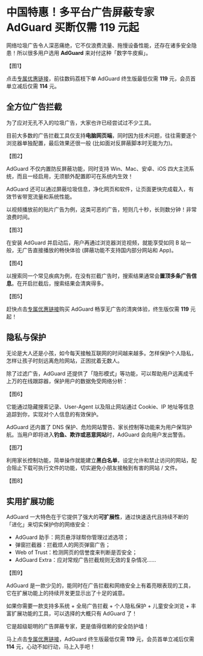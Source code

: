 # 中国特惠！多平台广告屏蔽专家 AdGuard 买断仅需 119 元起

网络垃圾广告令人深恶痛绝，它不仅浪费流量、拖慢设备性能，还存在诸多安全隐患！所以很多用户选用 **AdGuard** 来对付这种「数字牛皮癣」。

【图1】

点击[专属优惠链接](https://store.lizhi.io/site/products/id/31?cid=4sac0t7f)，前往数码荔枝下单 AdGuard 终生版最低仅需 **119** 元，会员首单立减后仅需 **114** 元。

## 全方位广告拦截

为了应对无孔不入的垃圾广告，大家也许已经尝试过不少工具。

目前大多数的广告拦截工具仅支持**电脑网页端**，同时因为技术问题，往往需要逐个浏览器单独配置，最后效果还很一般 (比如面对反屏蔽脚本时无能为力)。

【图2】

AdGuard 不仅内置防反屏蔽功能，同时支持 Win、Mac、安卓、iOS 四大主流系统，而且一经启用，无须额外配置即可在系统内生效！

AdGuard 还可以通过屏蔽垃圾信息，净化网页和软件，让页面更快完成载入，有效节省带宽流量和系统性能。

以视频播放前的贴片广告为例，这类可恶的广告，短则几十秒，长则数分钟！非常浪费时间。

【图3】

在安装 AdGuard 并启动后，用户再通过浏览器浏览视频，就能享受如同 B 站一般，无广告直接播放的畅快体验 (屏蔽功能不支持国内部分网站和 App)。

【图4】

以搜索同一个常见疾病为例，在没有拦截广告时，搜索结果通常会**置顶多条广告信息**。在开启拦截后，搜索结果会清爽得多。

【图5】

赶快点击[专属优惠链接](https://store.lizhi.io/site/products/id/31?cid=4sac0t7f)购买 AdGuard 畅享无广告的清爽体验，终生版仅需 **119** 元起！

## 隐私与保护

无论是大人还是小孩，如今每天接触互联网的时间越来越多。怎样保护个人隐私，怎样让孩子时刻远离危险网站，正困扰着无数人。

除了过滤广告，AdGuard 还提供了「隐形模式」等功能，可以帮助用户远离成千上万的在线跟踪器，保护用户的数据免受网络分析：

【图6】

它能通过隐藏搜索记录、User-Agent 以及阻止网站通过 Cookie、IP 地址等信息追踪到你，实现对个人信息的有效保护。

AdGuard 还内置了 DNS 保护、危险网站警告、家长控制等功能来为用户保驾护航。当用户即将进入**钓鱼、欺诈或恶意网站**时，AdGuard 会向用户发出警告。

【图7】

利用家长控制功能，简单操作就能建立**黑白名单**，设定允许和禁止访问的网站，配合阻止下载可执行文件的功能，切实避免小朋友接触到有害的网站 / 文件。

【图8】

## 实用扩展功能

AdGuard 一大特色在于它提供了强大的**可扩展性**，通过快速迭代且持续不断的「进化」来切实保护你的网络安全：

- AdGuard 助手：网页悬浮球帮你管理过滤选项；
- 弹窗拦截器：拦截烦人的网页弹窗广告；
- Web of Trust：检测网页的信誉度来判断是否安全；
- AdGuard Extra：应对常规广告拦截规则无效的复杂情况……

【图9】

AdGuard 是一款少见的，能同时在广告拦截和网络安全上有着亮眼表现的工具，它在扩展功能上的持续开发更显示出了十足的诚意。

如果你需要一款支持多系统 + 全局广告拦截 + 个人隐私保护 + 儿童安全浏览 + 丰富扩展功能的工具，可以选择的大概只有 AdGuard 了！

它是超级聪明的广告屏蔽专家，更是值得信赖的安全防护墙！

马上点击[专属优惠链接](https://store.lizhi.io/site/products/id/31?cid=4sac0t7f)，AdGuard 终生版最低仅需 **119** 元，会员首单立减后仅需 **114** 元，心动不如行动，马上入手吧！